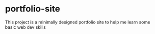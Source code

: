 # portfolio-site

This project is a minimally designed portfolio site to help me learn some basic web dev skills

